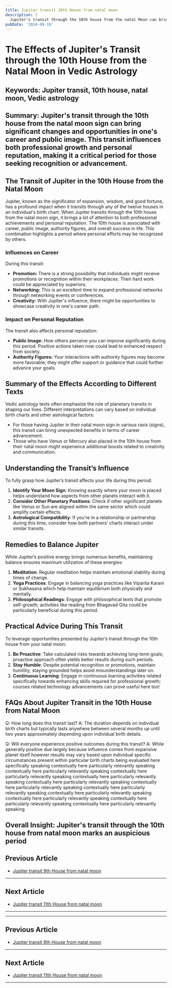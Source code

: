 ```yaml
---
title: Jupiter transit 10th House from natal moon
description: |
  Jupiter's transit through the 10th house from the natal Moon can bring challenges such as loss of position, health issues, and financial difficulties. The individual may face a difficult period marked by failures in undertakings, strained relationships, and general dissatisfaction.
pubDate: '2024-09-19'
---
```


# The Effects of Jupiter's Transit through the 10th House from the Natal Moon in Vedic Astrology

## Keywords: Jupiter transit, 10th house, natal moon, Vedic astrology

## Summary: Jupiter's transit through the 10th house from the natal moon sign can bring significant changes and opportunities in one's career and public image. This transit influences both professional growth and personal reputation, making it a critical period for those seeking recognition or advancement.

## The Transit of Jupiter in the 10th House from the Natal Moon

Jupiter, known as the significator of expansion, wisdom, and good fortune, has a profound impact when it transits through any of the twelve houses in an individual's birth chart. When Jupiter transits through the 10th house from the natal moon sign, it brings a lot of attention to both professional achievements and personal reputation. The 10th house is associated with career, public image, authority figures, and overall success in life. This combination highlights a period where personal efforts may be recognized by others.

### Influences on Career

During this transit:
- **Promotion:** There is a strong possibility that individuals might receive promotions or recognition within their workplaces. Their hard work could be appreciated by superiors.
- **Networking:** This is an excellent time to expand professional networks through networking events or conferences.
- **Creativity:** With Jupiter's influence, there might be opportunities to showcase creativity in one's career path.

### Impact on Personal Reputation

The transit also affects personal reputation:
- **Public Image:** How others perceive you can improve significantly during this period. Positive actions taken now could lead to enhanced respect from society.
- **Authority Figures:** Your interactions with authority figures may become more favorable; they might offer support or guidance that could further advance your goals.

## Summary of the Effects According to Different Texts

Vedic astrology texts often emphasize the role of planetary transits in shaping our lives. Different interpretations can vary based on individual birth charts and other astrological factors:

* For those having Jupiter in their natal moon sign in various rasis (signs), this transit can bring unexpected benefits in terms of career advancement.
* Those who have Venus or Mercury also placed in the 10th house from their natal moon might experience additional boosts related to creativity and communication.

## Understanding the Transit’s Influence

To fully grasp how Jupiter’s transit affects your life during this period:
1. **Identify Your Moon Sign**: Knowing exactly where your moon is placed helps understand how aspects from other planets interact with it.
2. **Consider Other Planetary Positions**: Check if other significant planets like Venus or Sun are aligned within the same sector which could amplify certain effects.
3. **Astrological Compatibility**: If you're in a relationship or partnership during this time, consider how both partners’ charts interact under similar transits.

## Remedies to Balance Jupiter

While Jupiter’s positive energy brings numerous benefits, maintaining balance ensures maximum utilization of these energies:
1. **Meditation**: Regular meditation helps maintain emotional stability during times of change.
2. **Yoga Practices**: Engage in balancing yoga practices like Viparita Karani or Sukhasana which help maintain equilibrium both physically and mentally.
3. **Philosophical Readings**: Engage with philosophical texts that promote self-growth; activities like reading from Bhagavad Gita could be particularly beneficial during this period.

## Practical Advice During This Transit

To leverage opportunities presented by Jupiter’s transit through the 10th house from your natal moon:
1. **Be Proactive**: Take calculated risks towards achieving long-term goals; proactive approach often yields better results during such periods.
2. **Stay Humble**: Despite potential recognition or promotions, maintain humility; staying grounded helps avoid misunderstandings later on.
3. **Continuous Learning**: Engage in continuous learning activities related specifically towards enhancing skills required for professional growth; courses related technology advancements can prove useful here too!

## FAQs About Jupiter Transit in the 10th House from Natal Moon

Q: How long does this transit last?
A: The duration depends on individual birth charts but typically lasts anywhere between several months up until two years approximately depending upon individual birth details.

Q: Will everyone experience positive outcomes during this transit?
A: While generally positive due largely because influence comes from expansive planet itself however results may vary based upon individual specific circumstances present within particular birth charts being evaluated here specifically speaking contextually here particularly relevantly speaking contextually here particularly relevantly speaking contextually here particularly relevantly speaking contextually here particularly relevantly speaking contextually here particularly relevantly speaking contextually here particularly relevantly speaking contextually here particularly relevantly speaking contextually here particularly relevantly speaking contextually here particularly relevantly speaking contextually here particularly relevantly speaking contextually here particularly relevantly speaking 

Overall Insight:
Jupiter's transit through the 10th house from natal moon marks an auspicious period
---

## Previous Article
- [Jupiter transit 9th House from natal moon](200509_Jupiter_transit_9th_House_from_natal_moon.md)

---

## Next Article
- [Jupiter transit 11th House from natal moon](200511_Jupiter_transit_11th_House_from_natal_moon.md)

---
---

## Previous Article
- [Jupiter transit 9th House from natal moon](200509_Jupiter_transit_9th_House_from_natal_moon.md)

---

## Next Article
- [Jupiter transit 11th House from natal moon](200511_Jupiter_transit_11th_House_from_natal_moon.md)

---
